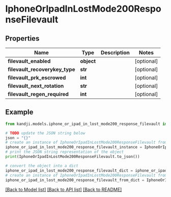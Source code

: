# IphoneOrIpadInLostMode200ResponseFilevault


## Properties

Name | Type | Description | Notes
------------ | ------------- | ------------- | -------------
**filevault_enabled** | **object** |  | [optional] 
**filevault_recoverykey_type** | **str** |  | [optional] 
**filevault_prk_escrowed** | **int** |  | [optional] 
**filevault_next_rotation** | **str** |  | [optional] 
**filevault_regen_required** | **int** |  | [optional] 

## Example

```python
from kandji.models.iphone_or_ipad_in_lost_mode200_response_filevault import IphoneOrIpadInLostMode200ResponseFilevault

# TODO update the JSON string below
json = "{}"
# create an instance of IphoneOrIpadInLostMode200ResponseFilevault from a JSON string
iphone_or_ipad_in_lost_mode200_response_filevault_instance = IphoneOrIpadInLostMode200ResponseFilevault.from_json(json)
# print the JSON string representation of the object
print(IphoneOrIpadInLostMode200ResponseFilevault.to_json())

# convert the object into a dict
iphone_or_ipad_in_lost_mode200_response_filevault_dict = iphone_or_ipad_in_lost_mode200_response_filevault_instance.to_dict()
# create an instance of IphoneOrIpadInLostMode200ResponseFilevault from a dict
iphone_or_ipad_in_lost_mode200_response_filevault_from_dict = IphoneOrIpadInLostMode200ResponseFilevault.from_dict(iphone_or_ipad_in_lost_mode200_response_filevault_dict)
```
[[Back to Model list]](../README.md#documentation-for-models) [[Back to API list]](../README.md#documentation-for-api-endpoints) [[Back to README]](../README.md)


